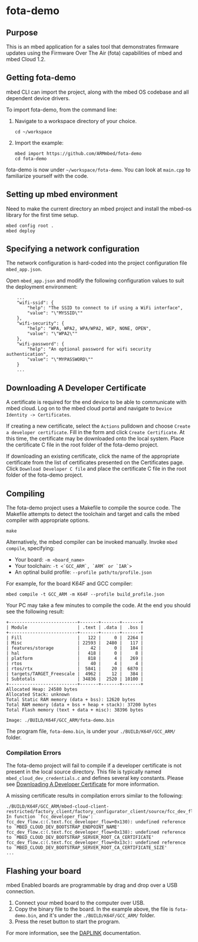# fota-demo

## Purpose

This is an mbed application for a sales tool that demonstrates firmware updates using the Firmware Over The Air (fota) capabilities of mbed and mbed Cloud 1.2.

## Getting fota-demo

mbed CLI can import the project, along with the mbed OS codebase and all dependent device drivers.

To import fota-demo, from the command line:

1. Navigate to a workspace directory of your choice.

	``cd ~/workspace``

2. Import the example:

	```
	mbed import https://github.com/ARMmbed/fota-demo
	cd fota-demo
	```

fota-demo is now under ``~/workspace/fota-demo``.  You can look at ``main.cpp`` to familiarize yourself with the code.

## Setting up mbed environment

Need to make the current directory an mbed project and install the mbed-os library for the first time setup.
	
```
mbed config root .
mbed deploy
```

## Specifying a network configuration

The network configuration is hard-coded into the project configuration file ``mbed_app.json``.

Open ``mbed_app.json`` and modify the following configuration values to suit the deployment environment:

```
    ...
    "wifi-ssid": {
        "help": "The SSID to connect to if using a WiFi interface",
        "value": "\"MYSSID\""
    },
    "wifi-security": {
        "help": "WPA, WPA2, WPA/WPA2, WEP, NONE, OPEN",
        "value": "\"WPA2\""
    },
    "wifi-password": {
        "help": "An optional password for wifi security authentication",
        "value": "\"MYPASSWORD\""
    }
    ...
```

## <a name="GetDevCert"></a>Downloading A Developer Certificate

A certificate is required for the end device to be able to communicate with mbed cloud.  Log on to the mbed cloud portal and navigate to ``Device Identity -> Certificates``.

If creating a new certificate, select the ``Actions`` pulldown and choose ``Create a developer certificate``.  Fill in the form and click ``Create Certificate``.  At this time, the certificate may be downloaded onto the local system.  Place the certificate C file in the root folder of the fota-demo project.

If downloading an existing certificate, click the name of the appropriate certificate from the list of certificates presented on the Certificates page.  Click ``Download Developer C file`` and place the certificate C file in the root folder of the fota-demo project.

## Compiling

The fota-demo project uses a Makefile to compile the source code.  The Makefile attempts to detect the toolchain and target and calls the mbed compiler with appropriate options.

```
make
```

Alternatively, the mbed compiler can be invoked manually.  Invoke `mbed compile`, specifying:

* Your board: ``-m <board_name>``
* Your toolchain: ``-t <`GCC_ARM`, `ARM` or `IAR`>``
* An optinal build profile: ``--profile path/to/profile.json``

For example, for the board K64F and GCC compiler:

```
mbed compile -t GCC_ARM -m K64F --profile build_profile.json
```

Your PC may take a few minutes to compile the code.  At the end you should see the following result:

```
+--------------------------+-------+-------+-------+
| Module                   | .text | .data |  .bss |
+--------------------------+-------+-------+-------+
| Fill                     |   122 |     0 |  2264 |
| Misc                     | 22593 |  2480 |   117 |
| features/storage         |    42 |     0 |   184 |
| hal                      |   418 |     0 |     8 |
| platform                 |   818 |     4 |   269 |
| rtos                     |    40 |     4 |     4 |
| rtos/rtx                 |  5841 |    20 |  6870 |
| targets/TARGET_Freescale |  4962 |    12 |   384 |
| Subtotals                | 34836 |  2520 | 10100 |
+--------------------------+-------+-------+-------+
Allocated Heap: 24580 bytes
Allocated Stack: unknown
Total Static RAM memory (data + bss): 12620 bytes
Total RAM memory (data + bss + heap + stack): 37200 bytes
Total Flash memory (text + data + misc): 38396 bytes

Image: ./BUILD/K64F/GCC_ARM/fota-demo.bin
```

The program file, ``fota-demo.bin``, is under your ``./BUILD/K64F/GCC_ARM/`` folder.

### Compilation Errors

The fota-demo project will fail to compile if a developer certificate is not present in the local source directory.  This file is typically named ``mbed_cloud_dev_credentials.c`` and defines several key constants.  Please see [Downloading A Developer Certificate](#GetDevCert) for more information.

A missing certificate results in compilation errors similar to the following:
```
./BUILD/K64F/GCC_ARM/mbed-cloud-client-restricted/factory_client/factory_configurator_client/source/fcc_dev_flow.o: In function `fcc_developer_flow':
fcc_dev_flow.c:(.text.fcc_developer_flow+0x130): undefined reference to `MBED_CLOUD_DEV_BOOTSTRAP_ENDPOINT_NAME'
fcc_dev_flow.c:(.text.fcc_developer_flow+0x138): undefined reference to `MBED_CLOUD_DEV_BOOTSTRAP_SERVER_ROOT_CA_CERTIFICATE'
fcc_dev_flow.c:(.text.fcc_developer_flow+0x13c): undefined reference to `MBED_CLOUD_DEV_BOOTSTRAP_SERVER_ROOT_CA_CERTIFICATE_SIZE'
...
```

## Flashing your board

mbed Enabled boards are programmable by drag and drop over a USB connection.

1. Connect your mbed board to the computer over USB.
2. Copy the binary file to the board. In the example above, the file is ``fota-demo.bin``, and it's under the ``./BUILD/K64F/GCC_ARM/`` folder.
3. Press the reset button to start the program.

For more information, see the [DAPLINK](https://developer.mbed.org/handbook/DAPLink) documentation.
